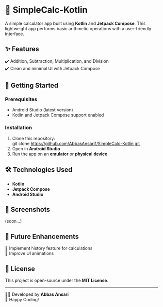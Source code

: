 # 🧮 SimpleCalc-Kotlin

A simple calculator app built using **Kotlin** and **Jetpack Compose**. This lightweight app performs basic arithmetic operations with a user-friendly interface.  

## ✨ Features  
✔️ Addition, Subtraction, Multiplication, and Division  
✔️ Clean and minimal UI with Jetpack Compose  

## 🚀 Getting Started  

### Prerequisites  
- Android Studio (latest version)  
- Kotlin and Jetpack Compose support enabled  

### Installation  
1. Clone this repository:  
   git clone https://github.com/AbbasAnsari1/SimpleCalc-Kotlin.git
2. Open in **Android Studio**  
3. Run the app on an **emulator** or **physical device**  

## 🛠️ Technologies Used  
- **Kotlin**  
- **Jetpack Compose**  
- **Android Studio**  

## 📸 Screenshots  
(soon...)  

## 📌 Future Enhancements  
🔹 Implement history feature for calculations  
🔹 Improve UI animations  

## 📝 License  
This project is open-source under the **MIT License**.  

---
  
👨‍💻 Developed by **Abbas Ansari**  
🚀 Happy Coding!  
